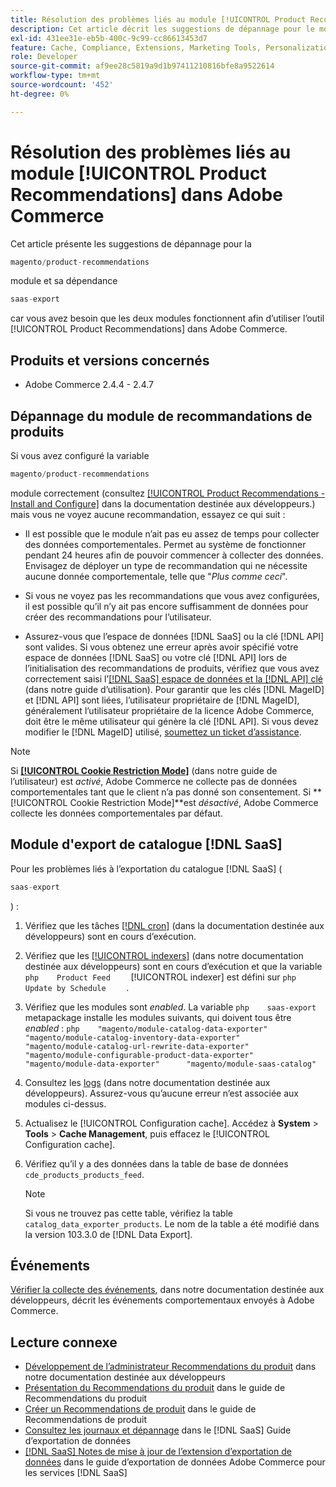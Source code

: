 ```yaml
---
title: Résolution des problèmes liés au module [!UICONTROL Product Recommendations] dans Adobe Commerce
description: Cet article décrit les suggestions de dépannage pour le module [!UICONTROL Product Recommendations] dans Adobe Commerce.
exl-id: 431ee31e-eb5b-400c-9c99-cc86613453d7
feature: Cache, Compliance, Extensions, Marketing Tools, Personalization, Products, Recommendations
role: Developer
source-git-commit: af9ee28c5819a9d1b97411210816bfe8a9522614
workflow-type: tm+mt
source-wordcount: '452'
ht-degree: 0%

---
```


# Résolution des problèmes liés au module [!UICONTROL Product Recommendations] dans Adobe Commerce

Cet article présente les suggestions de dépannage pour la

```php
magento/product-recommendations
```

module et sa dépendance

```php
saas-export
```

car vous avez besoin que les deux modules fonctionnent afin d’utiliser l’outil [!UICONTROL Product Recommendations] dans Adobe Commerce.

## Produits et versions concernés

* Adobe Commerce 2.4.4 - 2.4.7

## Dépannage du module de recommandations de produits

Si vous avez configuré la variable

```php
magento/product-recommendations
```

module correctement (consultez [[!UICONTROL Product Recommendations - Install and Configure]](https://experienceleague.adobe.com/en/docs/commerce-merchant-services/product-recommendations/getting-started/install-configure) dans la documentation destinée aux développeurs.) mais vous ne voyez aucune recommandation, essayez ce qui suit :

* Il est possible que le module n’ait pas eu assez de temps pour collecter des données comportementales. Permet au système de fonctionner pendant 24 heures afin de pouvoir commencer à collecter des données. Envisagez de déployer un type de recommandation qui ne nécessite aucune donnée comportementale, telle que &quot;*Plus comme ceci*&quot;.

* Si vous ne voyez pas les recommandations que vous avez configurées, il est possible qu’il n’y ait pas encore suffisamment de données pour créer des recommandations pour l’utilisateur.

* Assurez-vous que l’espace de données [!DNL SaaS] ou la clé [!DNL API] sont valides. Si vous obtenez une erreur après avoir spécifié votre espace de données [!DNL SaaS] ou votre clé [!DNL API] lors de l’initialisation des recommandations de produits, vérifiez que vous avez correctement saisi l’[[!DNL SaaS] espace de données et la  [!DNL API] clé](https://experienceleague.adobe.com/en/docs/commerce-admin/config/services/saas) (dans notre guide d’utilisation). Pour garantir que les clés [!DNL MageID] et [!DNL API] sont liées, l’utilisateur propriétaire de [!DNL MageID], généralement l’utilisateur propriétaire de la licence Adobe Commerce, doit être le même utilisateur qui génère la clé [!DNL API]. Si vous devez modifier le [!DNL MageID] utilisé, [soumettez un ticket d’assistance](/help/help-center-guide/help-center/magento-help-center-user-guide.md#submit-ticket).

>[!NOTE]
>
>Si [**[!UICONTROL Cookie Restriction Mode]**](https://experienceleague.adobe.com/en/docs/commerce-admin/start/compliance/privacy/compliance-cookie-law) (dans notre guide de l’utilisateur) est *activé*, Adobe Commerce ne collecte pas de données comportementales tant que le client n’a pas donné son consentement. Si **[!UICONTROL Cookie Restriction Mode]**est *désactivé*, Adobe Commerce collecte les données comportementales par défaut.

## Module d&#39;export de catalogue [!DNL SaaS]

Pour les problèmes liés à l’exportation du catalogue [!DNL SaaS] (

```php
saas-export
```

) :

1. Vérifiez que les tâches [[!DNL cron]](https://experienceleague.adobe.com/en/docs/commerce-operations/configuration-guide/cli/configure-cron-jobs) (dans la documentation destinée aux développeurs) sont en cours d’exécution.
1. Vérifiez que les [[!UICONTROL indexers]](https://experienceleague.adobe.com/en/docs/commerce-operations/configuration-guide/cli/manage-indexers) (dans notre documentation destinée aux développeurs) sont en cours d’exécution et que la variable    ```php    Product Feed    ```    [!UICONTROL indexer] est défini sur    ```php    Update by Schedule    ```    .
1. Vérifiez que les modules sont *enabled*. La variable    ```php    saas-export    ```    metapackage installe les modules suivants, qui doivent tous être *enabled* :    ```php    "magento/module-catalog-data-exporter"      "magento/module-catalog-inventory-data-exporter"      "magento/module-catalog-url-rewrite-data-exporter"      "magento/module-configurable-product-data-exporter"      "magento/module-data-exporter"      "magento/module-saas-catalog"    ```
1. Consultez les [logs](https://experienceleague.adobe.com/en/docs/commerce-operations/configuration-guide/cli/enable-logging) (dans notre documentation destinée aux développeurs). Assurez-vous qu’aucune erreur n’est associée aux modules ci-dessus.
1. Actualisez le [!UICONTROL Configuration cache]. Accédez à **System** > **Tools** > **Cache Management**, puis effacez le [!UICONTROL Configuration cache].
1. Vérifiez qu’il y a des données dans la table de base de données `cde_products_products_feed`.

   >[!NOTE]
   >
   >Si vous ne trouvez pas cette table, vérifiez la table `catalog_data_exporter_products`. Le nom de la table a été modifié dans la version 103.3.0 de [!DNL Data Export].

## Événements

[Vérifier la collecte des événements](https://experienceleague.adobe.com/en/docs/commerce-merchant-services/product-recommendations/getting-started/verify), dans notre documentation destinée aux développeurs, décrit les événements comportementaux envoyés à Adobe Commerce.

## Lecture connexe

* [Développement de l’administrateur Recommendations du produit](https://experienceleague.adobe.com/en/docs/commerce-merchant-services/product-recommendations/developer/development-overview) dans notre documentation destinée aux développeurs
* [Présentation du Recommendations du produit](https://experienceleague.adobe.com/en/docs/commerce-merchant-services/product-recommendations/overview) dans le guide de Recommendations du produit
* [Créer un Recommendations de produit](https://experienceleague.adobe.com/en/docs/commerce-merchant-services/product-recommendations/admin/create) dans le guide de Recommendations de produit
* [Consultez les journaux et dépannage](https://experienceleague.adobe.com/en/docs/commerce-merchant-services/saas-data-export/troubleshooting-logging) dans le [!DNL SaaS] Guide d’exportation de données
* [[!DNL SaaS] Notes de mise à jour de l’extension d’exportation de données](https://experienceleague.adobe.com/en/docs/commerce-merchant-services/saas-data-export/release-notes) dans le guide d’exportation de données Adobe Commerce pour les services [!DNL SaaS]
